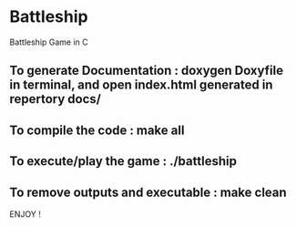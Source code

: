 # Battleship
Battleship Game in C


## To generate Documentation : doxygen Doxyfile in terminal, and open index.html generated in repertory docs/

## To compile the code : make all

## To execute/play the game : ./battleship 

## To remove outputs and executable : make clean


ENJOY !
